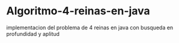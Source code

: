 # Algoritmo-4-reinas-en-java
implementacion del problema de 4 reinas en java con busqueda en profundidad y aplitud
